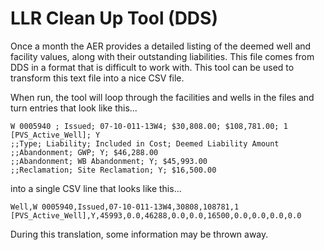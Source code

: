 # LLR Clean Up Tool (DDS)

Once a month the AER provides a detailed listing of the deemed well and facility values, along with their outstanding liabilities. This file comes from DDS in a format that is difficult to work with. This tool can be used to transform this text file into a nice CSV file.

When run, the tool will loop through the facilities and wells in the files and turn entries that look like this...

```
W 0005940 ; Issued; 07-10-011-13W4; $30,808.00; $108,781.00; 1 [PVS_Active_Well]; Y
;;Type; Liability; Included in Cost; Deemed Liability Amount
;;Abandonment; GWP; Y; $46,288.00
;;Abandonment; WB Abandonment; Y; $45,993.00
;;Reclamation; Site Reclamation; Y; $16,500.00
```

into a single CSV line that looks like this...

```
Well,W 0005940,Issued,07-10-011-13W4,30808,108781,1 [PVS_Active_Well],Y,45993,0.0,46288,0.0,0.0,16500,0.0,0.0,0.0,0.0
```

During this translation, some information may be thrown away.